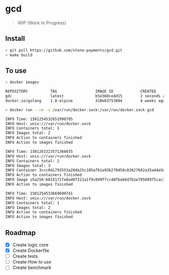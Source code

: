 # gcd

> WIP (Work In Progress)

## Install
```bash
> git pull https://github.com/stone-payments/gcd.git
> make build
```

## To use
```bash
> docker images

REPOSITORY          TAG                 IMAGE ID            CREATED             SIZE
gdc                 latest              b5e360ce4d15        2 seconds ago       270 MB
docker.io/golang    1.8-alpine          310e63753884        4 weeks ago         257 MB

> docker run --rm -v /var/run/docker.sock:/var/run/docker.sock gcd

INFO Time: 1501254532651998785
INFO Host: unix:///var/run/docker.sock
INFO Containers total: 1
INFO Images total: 2
INFO Action to containers finished
INFO Action to images finished

INFO Time: 1501263323571366035
INFO Host: unix:///var/run/docker.sock
INFO Containers total: 2
INFO Images total: 3
INFO Container 3ccc041793553a28da25c185afb1a93b270d58c83627602a35a44a5efa683b3a removed successful
INFO Action to containers finished
INFO Image sha256:6833171fe0ad8f221a1f9c099ffcc40fbab6dfb1e70589975cac3355cf08c118 removed successful
INFO Action to images finished

INFO Time: 1501254533669690741
INFO Host: unix:///var/run/docker.sock
INFO Containers total: 1
INFO Images total: 2
INFO Action to containers finished
INFO Action to images finished

```

## Roadmap

- [x] Create logic core
- [x] Create Dockerfile
- [ ] Create tests
- [ ] Create _How to use_
- [ ] Create benchmark
